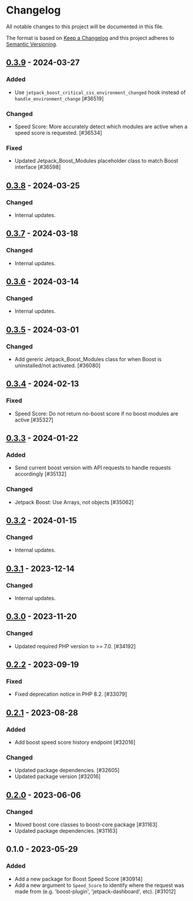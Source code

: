 # Changelog

All notable changes to this project will be documented in this file.

The format is based on [Keep a Changelog](https://keepachangelog.com/en/1.0.0/)
and this project adheres to [Semantic Versioning](https://semver.org/spec/v2.0.0.html).

## [0.3.9] - 2024-03-27
### Added
- Use `jetpack_boost_critical_css_environment_changed` hook instead of `handle_environment_change` [#36519]

### Changed
- Speed Score: More accurately detect which modules are active when a speed score is requested. [#36534]

### Fixed
- Updated Jetpack_Boost_Modules placeholder class to match Boost interface [#36598]

## [0.3.8] - 2024-03-25
### Changed
- Internal updates.

## [0.3.7] - 2024-03-18
### Changed
- Internal updates.

## [0.3.6] - 2024-03-14
### Changed
- Internal updates.

## [0.3.5] - 2024-03-01
### Changed
- Add gereric Jetpack_Boost_Modules class for when Boost is uninstalled/not activated. [#36080]

## [0.3.4] - 2024-02-13
### Fixed
- Speed Score: Do not return no-boost score if no boost modules are active [#35327]

## [0.3.3] - 2024-01-22
### Added
- Send current boost version with API requests to handle requests accordingly [#35132]

### Changed
- Jetpack Boost: Use Arrays, not objects [#35062]

## [0.3.2] - 2024-01-15
### Changed
- Internal updates.

## [0.3.1] - 2023-12-14
### Changed
- Internal updates.

## [0.3.0] - 2023-11-20
### Changed
- Updated required PHP version to >= 7.0. [#34192]

## [0.2.2] - 2023-09-19
### Fixed
- Fixed deprecation notice in PHP 8.2. [#33079]

## [0.2.1] - 2023-08-28
### Added
- Add boost speed score history endpoint [#32016]

### Changed
- Updated package dependencies. [#32605]
- Updated package version [#32016]

## [0.2.0] - 2023-06-06
### Changed
- Moved boost core classes to boost-core package [#31163]
- Updated package dependencies. [#31163]

## 0.1.0 - 2023-05-29
### Added
- Add a new package for Boost Speed Score [#30914]
- Add a new argument to `Speed_Score` to identify where the request was made from (e.g. 'boost-plugin', 'jetpack-dashboard', etc). [#31012]

[0.3.9]: https://github.com/Automattic/jetpack-boost-speed-score/compare/v0.3.8...v0.3.9
[0.3.8]: https://github.com/Automattic/jetpack-boost-speed-score/compare/v0.3.7...v0.3.8
[0.3.7]: https://github.com/Automattic/jetpack-boost-speed-score/compare/v0.3.6...v0.3.7
[0.3.6]: https://github.com/Automattic/jetpack-boost-speed-score/compare/v0.3.5...v0.3.6
[0.3.5]: https://github.com/Automattic/jetpack-boost-speed-score/compare/v0.3.4...v0.3.5
[0.3.4]: https://github.com/Automattic/jetpack-boost-speed-score/compare/v0.3.3...v0.3.4
[0.3.3]: https://github.com/Automattic/jetpack-boost-speed-score/compare/v0.3.2...v0.3.3
[0.3.2]: https://github.com/Automattic/jetpack-boost-speed-score/compare/v0.3.1...v0.3.2
[0.3.1]: https://github.com/Automattic/jetpack-boost-speed-score/compare/v0.3.0...v0.3.1
[0.3.0]: https://github.com/Automattic/jetpack-boost-speed-score/compare/v0.2.2...v0.3.0
[0.2.2]: https://github.com/Automattic/jetpack-boost-speed-score/compare/v0.2.1...v0.2.2
[0.2.1]: https://github.com/Automattic/jetpack-boost-speed-score/compare/v0.2.0...v0.2.1
[0.2.0]: https://github.com/Automattic/jetpack-boost-speed-score/compare/v0.1.0...v0.2.0
